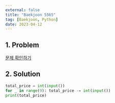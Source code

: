 ```yaml
---
external: false
title: "Baekjoon 5565"
tag: [Baekjoon, Python]
date: 2023-04-12
---
```


## 1. Problem

[문제 확인하기](https://www.acmicpc.net/problem/5565)

## 2. Solution

```python
total_price = int(input())
for _ in range(9): total_price -= int(input())
print(total_price)
```
